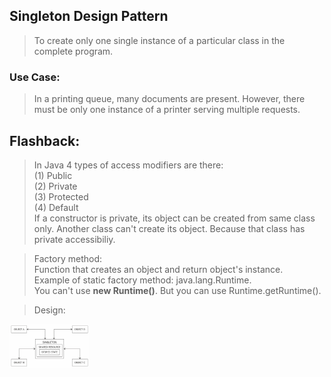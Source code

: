 ## Singleton Design Pattern
> To create only one single instance of a particular class in the complete program.
### Use Case:
> In a printing queue, many documents are present. However, there must be only one instance of a printer serving multiple requests. 

## Flashback:
>In Java 4 types of access modifiers are there:  
(1) Public  
(2) Private  
(3) Protected  
(4) Default  
If a constructor is private, its object can be created from same class only. Another class can't create its object. Because that class has private accessibiliy.


>Factory method:  
Function that creates an object and return object's instance.  
Example of static factory method: java.lang.Runtime.   
You can't use **new Runtime()**. But you can use Runtime.getRuntime().

> Design:
<img src="https://github.com/pritul2/Design-Patterns-Implementation/blob/singleton_implementation/Creational_Patterns/Singleton_Pattern/singleton_design.png?raw=true" width="128"/>
